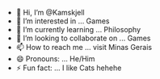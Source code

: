 - 👋 Hi, I’m @Kamskjell
- 👀 I’m interested in ... Games
- 🌱 I’m currently learning ... Philosophy
- 💞️ I’m looking to collaborate on ... Games
- 📫 How to reach me ... visit Minas Gerais
- 😄 Pronouns: ... He/Him
- ⚡ Fun fact: ... I like Cats hehehe

<!---
Kamskjell/Kamskjell is a ✨ special ✨ repository because its `README.md` (this file) appears on your GitHub profile.
You can click the Preview link to take a look at your changes.
--->
